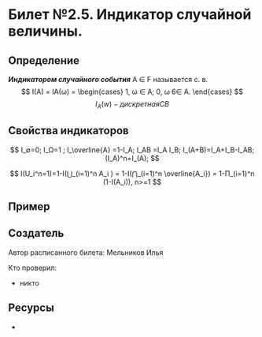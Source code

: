 # Билет №2.5. Индикатор случайной величины.

## Определение

***Индикатором случайного события*** A ∈ F называется с. в.
$$ I(A) = IA(ω) =
\begin{cases}
  1, ω ∈ A;
  0, ω 6∈ A.
\end{cases}
$$
$$ I_A (w) - дискретная СВ $$

## Свойства индикаторов
$$ I_∅=0;   I_Ω=1 ; I_\overline{A} =1-I_A;  I_AB =I_A I_B; I_(A+B)=I_A+I_B-I_AB;  (I_A)^n=I_(A); $$

$$ I(U_i^n=1)=1-I(⋃_(i=1)^n A_i ) = 1-I(⋂_(i=1)^n \overline{A_i}) = 1-Π_(i=1)^n (1-I(A_i)), n>=1 $$

## Пример

## Создатель

Автор расписанного билета: Мельников Илья

Кто проверил:
- никто

## Ресурсы
- 
